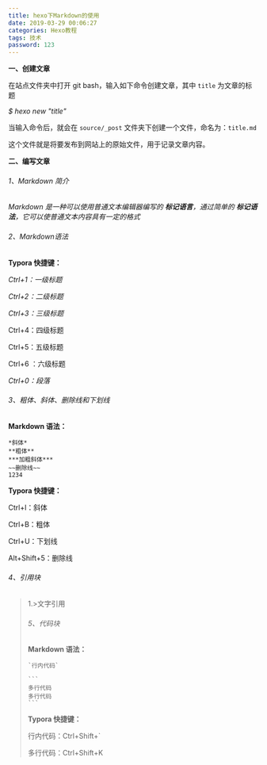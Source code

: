```yaml
---
title: hexo下Markdown的使用
date: 2019-03-29 00:06:27
categories: Hexo教程
tags: 技术
password: 123
---
```


**一、创建文章**

在站点文件夹中打开 git bash，输入如下命令创建文章，其中 `title` 为文章的标题

*$ hexo new "title"*

当输入命令后，就会在 `source/_post` 文件夹下创建一个文件，命名为：`title.md`

这个文件就是将要发布到网站上的原始文件，用于记录文章内容。

<!-- more -->

**二、编写文章**

###### 1、Markdown 简介

*Markdown 是一种可以使用普通文本编辑器编写的 **标记语言**，通过简单的 **标记语法**，它可以使普通文本内容具有一定的格式*

###### 2、Markdown语法

**Typora 快捷键：**

*Ctrl+1：一级标题*

*Ctrl+2：二级标题*

*Ctrl+3：三级标题*

Ctrl+4：四级标题

Ctrl+5：五级标题

Ctrl+6 ：六级标题

*Ctrl+0：段落*

###### 3、粗体、斜体、删除线和下划线

**Markdown 语法：**

```
*斜体*
**粗体**
***加粗斜体***
~~删除线~~
1234
```

**Typora 快捷键：**

Ctrl+I：斜体

Ctrl+B：粗体

Ctrl+U：下划线

Alt+Shift+5：删除线

###### 4、引用块

> 1.>文字引用
>
> ###### 5、代码块
>
> **Markdown 语法：**
>
> ```
> `行内代码`
> 
> ​```
> 多行代码
> 多行代码
> ​```
> ```
>
> **Typora 快捷键：**
>
> 行内代码：Ctrl+Shift+`
>
> 多行代码：Ctrl+Shift+K
>
> 

